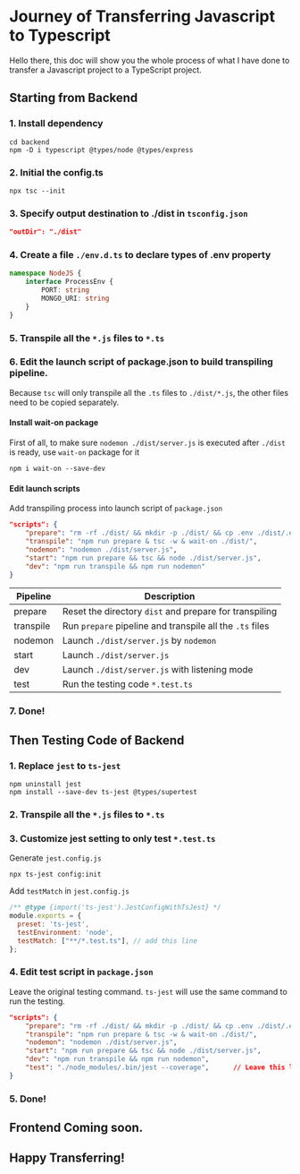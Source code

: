 # Journey of Transferring Javascript to Typescript
Hello there, this doc will show you the whole process of what I have done to transfer a Javascript project to a TypeScript project.

## Starting from  Backend
### 1. Install dependency
```shell
cd backend
npm -D i typescript @types/node @types/express
```
### 2. Initial the config.ts
```shell
npx tsc --init
```
### 3. Specify output destination to ./dist in `tsconfig.json`
```json
"outDir": "./dist"
```
### 4. Create a file `./env.d.ts` to declare types of .env property
```typescript
namespace NodeJS {
    interface ProcessEnv {
        PORT: string
        MONGO_URI: string
    }
}
```
### 5. Transpile all the `*.js` files to `*.ts`

### 6. Edit the launch script of package.json to build transpiling pipeline.
Because `tsc` will only transpile all the `.ts` files to `./dist/*.js`, the other files need to be copied separately.

#### Install wait-on package
First of all, to make sure `nodemon ./dist/server.js` is executed after `./dist` is ready, use `wait-on` package for it
```shell
npm i wait-on --save-dev
```
#### Edit launch scripts
Add transpiling process into launch script of `package.json`
```json
"scripts": {
    "prepare": "rm -rf ./dist/ && mkdir -p ./dist/ && cp .env ./dist/.env",
    "transpile": "npm run prepare & tsc -w & wait-on ./dist/",
    "nodemon": "nodemon ./dist/server.js",
    "start": "npm run prepare && tsc && node ./dist/server.js",
    "dev": "npm run transpile && npm run nodemon"
}
```
| Pipeline | Description |
|-|-|
| prepare | Reset the directory `dist` and prepare for transpiling |
| transpile | Run `prepare` pipeline and transpile all the `.ts` files |
| nodemon | Launch `./dist/server.js` by `nodemon` |
| start | Launch `./dist/server.js` |
| dev | Launch `./dist/server.js` with listening mode |
| test | Run the testing code `*.test.ts` |

### 7. Done!
## Then Testing Code of Backend
### 1. Replace `jest` to `ts-jest`
```shell
npm uninstall jest
npm install --save-dev ts-jest @types/supertest
```

### 2. Transpile all the `*.js` files to `*.ts`

### 3. Customize jest setting to only test `*.test.ts`
Generate `jest.config.js`
```shell
npx ts-jest config:init
```
Add `testMatch` in `jest.config.js`
```javascript
/** @type {import('ts-jest').JestConfigWithTsJest} */
module.exports = {
  preset: 'ts-jest',
  testEnvironment: 'node',
  testMatch: ["**/*.test.ts"], // add this line
};
```

### 4. Edit test script in `package.json`
Leave the original testing command. `ts-jest` will use the same command to run the testing.
```json
"scripts": {
    "prepare": "rm -rf ./dist/ && mkdir -p ./dist/ && cp .env ./dist/.env",
    "transpile": "npm run prepare & tsc -w & wait-on ./dist/",
    "nodemon": "nodemon ./dist/server.js",
    "start": "npm run prepare && tsc && node ./dist/server.js",
    "dev": "npm run transpile && npm run nodemon",
    "test": "./node_modules/.bin/jest --coverage",      // Leave this line
}
```
### 5. Done!
## Frontend Coming soon.
## Happy Transferring!
